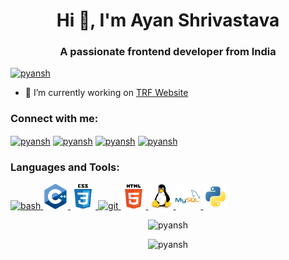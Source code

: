<!-- ### Hi there 👋


**pyansh/pyansh** is a ✨ _special_ ✨ repository because its `README.md` (this file) appears on your GitHub profile.

Here are some ideas to get you started:

- 🔭 I’m currently working on ...
- 🌱 I’m currently learning ...
- 👯 I’m looking to collaborate on ...
- 🤔 I’m looking for help with ...
- 💬 Ask me about ...
- 📫 How to reach me: ...
- 😄 Pronouns: ...
- ⚡ Fun fact: ...
-->

<h1 align="center">Hi 👋, I'm Ayan Shrivastava</h1>
<h3 align="center">A passionate frontend developer from India</h3>

<p align="left"> <a href="https://twitter.com/ayanshrivastav8" target="blank"><img src="https://img.shields.io/twitter/follow/?logo=twitter&style=for-the-badge" alt="pyansh" /></a> </p>

- 🔭 I’m currently working on [TRF Website](https://github.com/pyANSH/TRF-Website)

<h3 align="left">Connect with me:</h3>
<p align="left">
<a href="https://dev.to/pyansh" target="blank"><img align="center" src="https://cdn.jsdelivr.net/npm/simple-icons@3.0.1/icons/dev-dot-to.svg" alt="pyansh" height="30" width="40" /></a>
<a href="https://twitter.com/ayanshrivastav8" target="blank"><img align="center" src="https://cdn.jsdelivr.net/npm/simple-icons@3.0.1/icons/twitter.svg" alt="pyansh" height="30" width="40" /></a>
<a href="https://www.linkedin.com/in/ayan-shrivastava/ target="blank"><img align="center" src="https://cdn.jsdelivr.net/npm/simple-icons@3.0.1/icons/linkedin.svg" alt="pyansh" height="30" width="40" /></a>
<a href="instagram.com/error__.423/" target="blank"><img align="center" src="https://cdn.jsdelivr.net/npm/simple-icons@3.0.1/icons/instagram.svg" alt="pyansh" height="30" width="40" /></a>
</p>

<h3 align="left">Languages and Tools:</h3>
<p align="left"> <a href="https://www.gnu.org/software/bash/" target="_blank"> <img src="https://www.vectorlogo.zone/logos/gnu_bash/gnu_bash-icon.svg" alt="bash" width="40" height="40"/> </a> <a href="https://www.w3schools.com/cpp/" target="_blank"> <img src="https://raw.githubusercontent.com/devicons/devicon/master/icons/cplusplus/cplusplus-original.svg" alt="cplusplus" width="40" height="40"/> </a> <a href="https://www.w3schools.com/css/" target="_blank"> <img src="https://raw.githubusercontent.com/devicons/devicon/master/icons/css3/css3-original-wordmark.svg" alt="css3" width="40" height="40"/> </a> <a href="https://git-scm.com/" target="_blank"> <img src="https://www.vectorlogo.zone/logos/git-scm/git-scm-icon.svg" alt="git" width="40" height="40"/> </a> <a href="https://www.w3.org/html/" target="_blank"> <img src="https://raw.githubusercontent.com/devicons/devicon/master/icons/html5/html5-original-wordmark.svg" alt="html5" width="40" height="40"/> </a> <a href="https://www.linux.org/" target="_blank"> <img src="https://raw.githubusercontent.com/devicons/devicon/master/icons/linux/linux-original.svg" alt="linux" width="40" height="40"/> </a> <a href="https://www.mysql.com/" target="_blank"> <img src="https://raw.githubusercontent.com/devicons/devicon/master/icons/mysql/mysql-original-wordmark.svg" alt="mysql" width="40" height="40"/> </a> <a href="https://www.python.org" target="_blank"> <img src="https://raw.githubusercontent.com/devicons/devicon/master/icons/python/python-original.svg" alt="python" width="40" height="40"/> </a> </p>



<!--testing area-->
<p align="center">
  <img src="https://github-readme-stats.vercel.app/api?username=pyansh&show_icons=true&theme=dark&locale=en" alt="pyansh">
</p>

<p align="center">
  <img src="https://github-readme-streak-stats.herokuapp.com/?user=pyansh&theme=dark" alt="pyansh">
</p>
